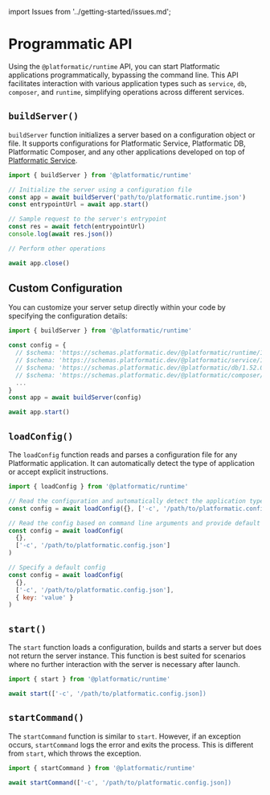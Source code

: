 import Issues from '../getting-started/issues.md';

# Programmatic API

Using the `@platformatic/runtime` API, you can start Platformatic applications programmatically, bypassing the command line. This API facilitates interaction with various application types such as `service`, `db`, `composer`, and `runtime`, simplifying operations across different services. 

## `buildServer()`

`buildServer` function initializes a server based on a configuration object or file. It supports configurations for Platformatic Service, Platformatic DB, Platformatic Composer, and any other applications developed on top of [Platformatic Service](../service/programmatic.md).


```js
import { buildServer } from '@platformatic/runtime'

// Initialize the server using a configuration file
const app = await buildServer('path/to/platformatic.runtime.json')
const entrypointUrl = await app.start()

// Sample request to the server's entrypoint
const res = await fetch(entrypointUrl)
console.log(await res.json())

// Perform other operations

await app.close()
```

## Custom Configuration 

You can customize your server setup directly within your code by specifying the configuration details:


```js
import { buildServer } from '@platformatic/runtime'

const config = {
  // $schema: 'https://schemas.platformatic.dev/@platformatic/runtime/1.52.0.json',
  // $schema: 'https://schemas.platformatic.dev/@platformatic/service/1.52.0.json',
  // $schema: 'https://schemas.platformatic.dev/@platformatic/db/1.52.0.json',
  // $schema: 'https://schemas.platformatic.dev/@platformatic/composer/1.52.0.json'
  ...
}
const app = await buildServer(config)

await app.start()
```


## `loadConfig()` 

The `loadConfig` function reads and parses a configuration file for any Platformatic application. It can automatically detect the type of application or accept explicit instructions.

```js
import { loadConfig } from '@platformatic/runtime'

// Read the configuration and automatically detect the application type.
const config = await loadConfig({}, ['-c', '/path/to/platformatic.config.json'])

// Read the config based on command line arguments and provide default configuration if needed
const config = await loadConfig(
  {},
  ['-c', '/path/to/platformatic.config.json']
)

// Specify a default config 
const config = await loadConfig(
  {},
  ['-c', '/path/to/platformatic.config.json'],
  { key: 'value' }
)
```

## `start()`

The `start` function loads a configuration, builds and starts a server but does not return the server instance. This function is best suited for scenarios where no further interaction with the server is necessary after launch.

```js
import { start } from '@platformatic/runtime'

await start(['-c', '/path/to/platformatic.config.json])
```

## `startCommand()`

The `startCommand` function is similar to `start`. However, if an exception
occurs, `startCommand` logs the error and exits the process. This is different
from `start`, which throws the exception.

```js
import { startCommand } from '@platformatic/runtime'

await startCommand(['-c', '/path/to/platformatic.config.json])
```

<Issues />